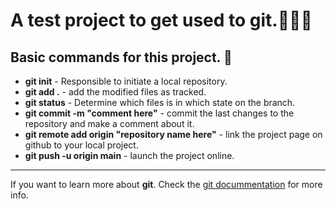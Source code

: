# A test project to get used to git.👩🏻‍🚀

## Basic commands for this project. 🚧

* **git init** - Responsible to initiate a local repository.
* **git add .** - add the modified files as tracked.
* **git status** - Determine which files is in which state on the branch. 
* **git commit -m "comment here"** - commit the last changes to the repository and make a comment about it.
* **git remote add origin "repository name here"** - link the project page on github to your local project.
* **git push -u origin main** - launch the project online.

***

 If you want to learn more about **git**. Check the [git docummentation](https://git-scm.com/doc) for more info.
